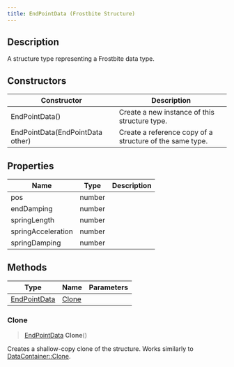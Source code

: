 ```yaml
---
title: EndPointData (Frostbite Structure)
---
```

## Description

A structure type representing a Frostbite data type.

## Constructors

| Constructor                      | Description                                              |
| -------------------------------- | -------------------------------------------------------- |
| EndPointData()                   | Create a new instance of this structure type.            |
| EndPointData(EndPointData other) | Create a reference copy of a structure of the same type. |

## Properties

| Name               | Type   | Description |
| ------------------ | ------ | ----------- |
| pos                | number |             |
| endDamping         | number |             |
| springLength       | number |             |
| springAcceleration | number |             |
| springDamping      | number |             |

## Methods

| Type                         | Name            | Parameters |
| ---------------------------- | --------------- | ---------- |
| [EndPointData](EndPointData) | [Clone](#clone) |            |

### Clone

> [EndPointData](EndPointData) **Clone**()

Creates a shallow-copy clone of the structure. Works similarly to [DataContainer::Clone](/vext/ref/cls/shr/datacontainer#clone).
